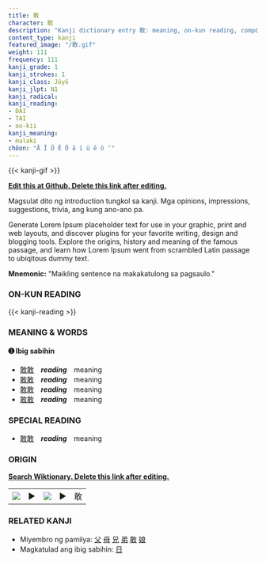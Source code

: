 ```yaml
---
title: 敢
character: 敢
description: "Kanji dictionary entry 敢: meaning, on-kun reading, compounds, origin, related kanji"
content_type: kanji
featured_image: "/敢.gif"
weight: 111
frequency: 111
kanji_grade: 1
kanji_strokes: 1
kanji_class: Jōyō
kanji_jlpt: N1
kanji_radical: 
kanji_reading: 
- DAI
- TAI
- oo-kii
kanji_meaning:
- malaki
chōon: "Ā Ī Ū Ē Ō ā ī ū ē ō ’"
---
```

[//]: # (Don't edit the line below. Kanji animated GIF code is automatically generated.)
{{< kanji-gif >}}

[//]: # (Edit below this line.)

**[Edit this at Github. Delete this link after editing.](https://github.com/tim0g/tim/tree/main/content/kanji/敢/index.md)**

Magsulat dito ng introduction tungkol sa kanji. Mga opinions, impressions, suggestions, trivia, ang kung ano-ano pa.

Generate Lorem Ipsum placeholder text for use in your graphic, print and web layouts, and discover plugins for your favorite writing, design and blogging tools. Explore the origins, history and meaning of the famous passage, and learn how Lorem Ipsum went from scrambled Latin passage to ubiqitous dummy text.
 
**Mnemonic:** "Maikling sentence na makakatulong sa pagsaulo."

### ON-KUN READING

[//]: # (Don't edit the line below. ON-KUN READING code is automatically generated.)
{{< kanji-reading >}}

### MEANING & WORDS

#### ➊ **Ibig sabihin**
  - [敢](../敢)[敢](../敢)　***reading***　meaning
  - [敢](../敢)[敢](../敢)　***reading***　meaning
  - [敢](../敢)[敢](../敢)　***reading***　meaning
  - [敢](../敢)[敢](../敢)　***reading***　meaning

### SPECIAL READING
  - [敢](../敢)[敢](../敢)　***reading***　meaning

### ORIGIN

**[Search Wiktionary. Delete this link after editing.](https://wiktionary.org/wiki/敢)**
<table class="kanji-table"><tr><td>
<img src="60px-敢-bronze.svg.png">
</td><td>▶</td><td>
<img src="60px-敢-oracle.svg.png">
</td><td>▶</td>
<td class="kanji-origin">敢</td>
</tr></table>

### RELATED KANJI
- Miyembro ng pamilya: [父](../父) [母](../母) [兄](../兄) [弟](../弟) [敢](../敢) [娘](../娘)
- Magkatulad ang ibig sabihin: [日](../日)
